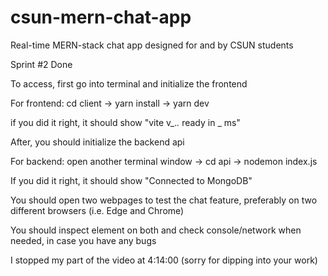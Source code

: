 # csun-mern-chat-app
Real-time MERN-stack chat app designed for and by CSUN students

Sprint #2 Done

To access, first go into terminal and initialize the frontend

For frontend: cd client -> yarn install -> yarn dev

if you did it right, it should show "vite v_._._ ready in _ ms"

After, you should initialize the backend api

For backend: open another terminal window -> cd api -> nodemon index.js

If you did it right, it should show "Connected to MongoDB"

You should open two webpages to test the chat feature, preferably on two different browsers (i.e. Edge and Chrome)

You should inspect element on both and check console/network when needed, in case you have any bugs

I stopped my part of the video at 4:14:00 (sorry for dipping into your work)
